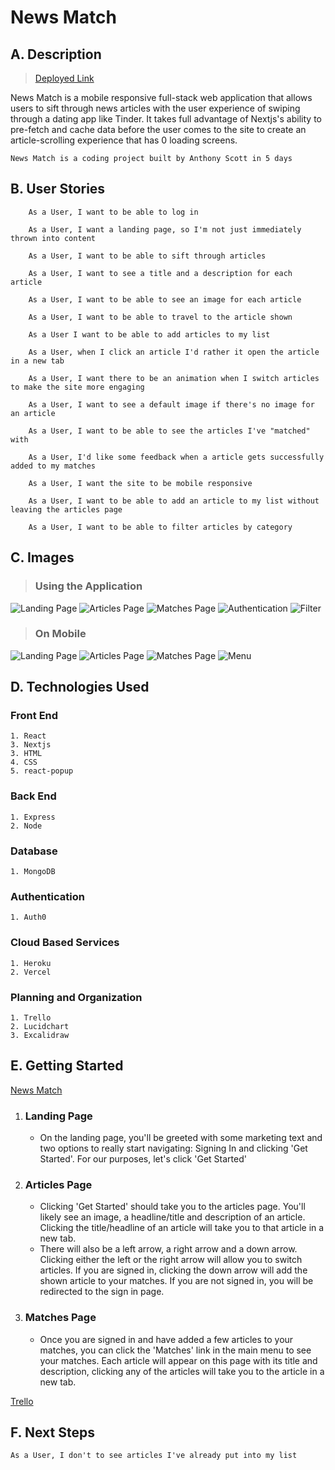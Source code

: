 # News Match
## A. Description
> [Deployed Link](https://news-match.vercel.app/)

News Match is a mobile responsive full-stack web application that allows users to sift through news articles with the user experience of swiping through a dating app like Tinder. It takes full advantage of Nextjs's ability to pre-fetch and cache data before the user comes to the site to create an article-scrolling experience that has 0 loading screens.

    News Match is a coding project built by Anthony Scott in 5 days
   
## B. User Stories
```
    As a User, I want to be able to log in

    As a User, I want a landing page, so I'm not just immediately thrown into content

    As a User, I want to be able to sift through articles

    As a User, I want to see a title and a description for each article

    As a User, I want to be able to see an image for each article

    As a User, I want to be able to travel to the article shown

    As a User I want to be able to add articles to my list

    As a User, when I click an article I'd rather it open the article in a new tab

    As a User, I want there to be an animation when I switch articles to make the site more engaging

    As a User, I want to see a default image if there's no image for an article

    As a User, I want to be able to see the articles I've "matched" with

    As a User, I'd like some feedback when a article gets successfully added to my matches

    As a User, I want the site to be mobile responsive

    As a User, I want to be able to add an article to my list without leaving the articles page

    As a User, I want to be able to filter articles by category
 ```     
## C. Images
>### Using the Application
![Landing Page](assets/imgs/landingPage.png)
![Articles Page](assets/imgs/articlesPage.png)
![Matches Page](assets/imgs/matchesPage.png)
![Authentication](assets/imgs/authentication.png)
![Filter](assets/imgs/dropdownFilter.png)



>### On Mobile
![Landing Page](assets/imgs/mobileLanding.png)
![Articles Page](assets/imgs/mobileArticles.png)
![Matches Page](assets/imgs/mobileMatches.png)
![Menu](assets/imgs/mobileMenu.png)



## D. Technologies Used
### Front End
```
1. React
3. Nextjs
3. HTML
4. CSS
5. react-popup
```
### Back End
```
1. Express
2. Node
```
### Database
```
1. MongoDB
```
### Authentication
```
1. Auth0
```
### Cloud Based Services
```
1. Heroku
2. Vercel
```
### Planning and Organization
```
1. Trello
2. Lucidchart
3. Excalidraw
```


## E. Getting Started
[News Match](https://news-match.vercel.app/)
1) ### Landing Page 
	- On the landing page, you'll be greeted with some marketing text and two options to really start navigating: Signing In and clicking 'Get Started'. For our purposes, let's click 'Get Started'
2) ### Articles Page
	- Clicking 'Get Started' should take you to the articles page. You'll likely see an image, a headline/title and description of an article. Clicking the title/headline of an article will take you to that article in a new tab. 
    - There will also be a left arrow, a right arrow and a down arrow. Clicking either the left or the right arrow will allow you to switch articles. If you are signed in, clicking the down arrow will add the shown article to your matches. If you are not signed in, you will be redirected to the sign in page.
3) ### Matches Page
    - Once you are signed in and have added a few articles to your matches, you can click the 'Matches' link in the main menu to see your matches. Each article will appear on this page with its title and description, clicking any of the articles will take you to the article in a new tab.

[Trello](https://trello.com/b/hHe1W5VM/p4-planning)


## F. Next Steps
```
As a User, I don't to see articles I've already put into my list
```			
